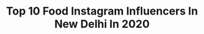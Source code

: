 ---
title: Top 10 Food Instagram Influencers In New Delhi In 2020
description: >-
  Find top food Instagram influencers in New Delhi in 2020. Most popular hashtags: #delhi #quarantine #love #food.
platform: Instagram
profiles:
  - username: "exploringplates"
    fullname: >-
      EXPLORING PLATES
    location: "India"
    followers: 41152
    engagement: 448
    commentsToLikes: 0.028415
    avatar: "https://scontent-lax3-2.cdninstagram.com/v/t51.2885-19/s320x320/36912994_513552465756274_7962064876459786240_n.jpg?_nc_ht=scontent-lax3-2.cdninstagram.com&_nc_ohc=P5DKzkPfPMEAX9CUp35&oh=097ea9c132d6148698a2ebbd1c8d206c&oe=5EB6E032"
    verified: false
    hashtags: "#video, #stayhome, #indianfood, #tflers"
  - username: "elenasparrow"
    fullname: >-
      Ayesha Adlakha
    location: "India"
    followers: 99977
    engagement: 138
    commentsToLikes: 0.011920
    avatar: "https://scontent-amt2-1.cdninstagram.com/v/t51.2885-19/s320x320/90513095_536329390618662_923834820985880576_n.jpg?_nc_ht=scontent-amt2-1.cdninstagram.com&_nc_ohc=VNrhgh7O21EAX9pP6_8&oh=76accee204e9691a3d163863e8f2b91c&oe=5EB7873F"
    verified: true
    hashtags: "#coronavirus, #alwayshungry, #dftd6, #slomo"
  - username: "mehakjaswalmua"
    fullname: >-
      Mehak Jaswal
    location: "India"
    followers: 21285
    engagement: 296
    commentsToLikes: 0.098941
    avatar: "https://scontent-gmp1-1.cdninstagram.com/v/t51.2885-19/s320x320/87673825_549307972370827_3127192188165816320_n.jpg?_nc_ht=scontent-gmp1-1.cdninstagram.com&_nc_ohc=VF9Nr2Ajfr4AX8kHqol&oh=116d670e5e1f7a5f0ba19ea0bdc90037&oe=5EB1CE1F"
    verified: false
    hashtags: "#lalishq, #followforfollow, #gujarati, #makeupartist"
  - username: "taste_bird"
    fullname: >-
      SONIA NEGI
    location: "India"
    followers: 15849
    engagement: 619
    commentsToLikes: 0.030854
    avatar: "https://scontent-ams4-1.cdninstagram.com/v/t51.2885-19/s320x320/81811344_1009587019408938_6756380239787458560_n.jpg?_nc_ht=scontent-ams4-1.cdninstagram.com&_nc_ohc=DI_I1reUhh0AX-mHN8f&oh=2ca9149e14e867eadd81dbf3e0653005&oe=5EB57DB1"
    verified: false
    hashtags: "#mousse, #breakfast, #pizza, #momos"
  - username: "sugandhrastogiofficial"
    fullname: >-
      Sugandh Rastogi
    location: "India"
    followers: 144851
    engagement: 480
    commentsToLikes: 0.033033
    avatar: "https://scontent-lhr8-1.cdninstagram.com/v/t51.2885-19/s320x320/74698385_785712185184638_1799749029697945600_n.jpg?_nc_ht=scontent-lhr8-1.cdninstagram.com&_nc_ohc=D7buIylhU-MAX_nZ7mJ&oh=a2e98d21dbcd88920f44316751a82735&oe=5EB9AAA6"
    verified: false
    hashtags: "#naturephotography, #springiscoming, #stayhome, #covid"
  - username: "dillikachaska"
    fullname: >-
      Dilli ka chaska
    location: "India"
    followers: 5074
    engagement: 2362
    commentsToLikes: 0.064043
    avatar: "https://scontent-gmp1-1.cdninstagram.com/v/t51.2885-19/s320x320/69711527_509635579822121_3790966979897065472_n.jpg?_nc_ht=scontent-gmp1-1.cdninstagram.com&_nc_ohc=tfEDiVqq0YUAX8Ad6Pb&oh=d87003e2042d4043169081f6fcdbb484&oe=5EB525D1"
    verified: false
    hashtags: "#punjabifood, #sodelhi, #fries, #vegbiryani"
  - username: "thegastronomicquest"
    fullname: >-
      T . G . Q .
    location: "India"
    followers: 3335
    engagement: 1400
    commentsToLikes: 1.061379
    avatar: "https://scontent-ams4-1.cdninstagram.com/v/t51.2885-19/s320x320/74342696_671226246618876_258373644705595392_n.jpg?_nc_ht=scontent-ams4-1.cdninstagram.com&_nc_ohc=y0T8Pjg6IpwAX_e4Qtk&oh=d67b6e912d0230b1459cd6cbd94573a1&oe=5EBC5E88"
    verified: false
    hashtags: "#yumyum, #coffeetime, #instadrink, #blackcoffee"
  - username: "the_hungry_bunnie"
    fullname: >-
      ABHI RAJ | THE HUNGRY BUNNIE 🐰
    location: "India"
    followers: 16631
    engagement: 641
    commentsToLikes: 0.045393
    avatar: "https://instagram.fbud5-1.fna.fbcdn.net/v/t51.2885-19/s320x320/79644796_2803690439850619_4993530227612188672_n.jpg?_nc_ht=instagram.fbud5-1.fna.fbcdn.net&_nc_ohc=ZT7QUM5h2pgAX--g-2h&oh=0864a8fb79fbaff300617e5ae7dbe4da&oe=5EB562DC"
    verified: false
    hashtags: "#lbbdelhi, #indianfoodtales, #hangouts, #alwaysbhukaa"
  - username: "tandooribiceps"
    fullname: >-
      Harkirat(Harry)
    location: "India"
    followers: 6006
    engagement: 1191
    commentsToLikes: 0.181572
    avatar: "https://scontent-gmp1-1.cdninstagram.com/v/t51.2885-19/s320x320/81340071_2476415022625730_6262883622689177600_n.jpg?_nc_ht=scontent-gmp1-1.cdninstagram.com&_nc_ohc=_DpZM1k6Oc0AX8z1t0S&oh=c96cef3377ecce54a89f260973101055&oe=5EA3BCF9"
    verified: false
    hashtags: "#loveforfood, #followforfollowback, #loveforpizza, #chickenpizza"
  - username: "adiityyyaa"
    fullname: >-
      ADITYA🔥
    location: "India"
    followers: 16333
    engagement: 790
    commentsToLikes: 0.157452
    avatar: "https://instagram.fbki2-1.fna.fbcdn.net/v/t51.2885-19/s320x320/82946902_947206432340474_7120202723248570368_n.jpg?_nc_ht=instagram.fbki2-1.fna.fbcdn.net&_nc_ohc=bIpNIYXCBogAX9-Bt2e&oh=0519d6d7f6b7c415039827734ddd0284&oe=5EA0F89D"
    verified: false
    hashtags: "#instafamous, #fashioninfluencers, #neerajpepsu, #fitnessclothing"
---